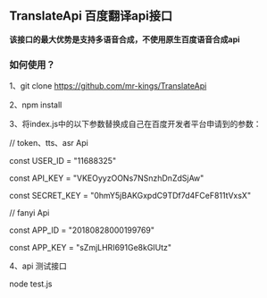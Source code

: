 ## TranslateApi 百度翻译api接口

**该接口的最大优势是支持多语音合成，不使用原生百度语音合成api**

### 如何使用？

1、git clone https://github.com/mr-kings/TranslateApi

2、npm install

3、将index.js中的以下参数替换成自己在百度开发者平台申请到的参数：

// token、tts、asr Api

const USER_ID = "11688325"

const API_KEY = "VKEOyyzOONs7NSnzhDnZdSjAw"

const SECRET_KEY = "0hmY5jBAKGxpdC9TDf7d4FCeF811tVxsX"

// fanyi Api

const APP_ID = "20180828000199769"

const APP_KEY = "sZmjLHRI691Ge8kGIUtz"

4、api 测试接口

node test.js

